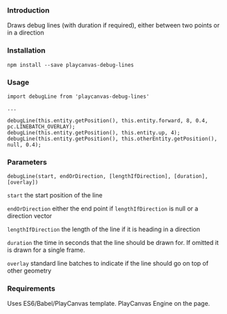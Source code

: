 ### Introduction

Draws debug lines (with duration if required), either between two points or in a direction

### Installation

```language-shell
npm install --save playcanvas-debug-lines
```

### Usage

```language-javascript
import debugLine from 'playcanvas-debug-lines'

...

debugLine(this.entity.getPosition(), this.entity.forward, 8, 0.4, pc.LINEBATCH_OVERLAY);
debugLine(this.entity.getPosition(), this.entity.up, 4);
debugLine(this.entity.getPosition(), this.otherEntity.getPosition(), null, 0.4);

```

### Parameters

`debugLine(start, endOrDirection, [lengthIfDirection], [duration], [overlay])`

`start` the start position of the line

`endOrDirection` either the end point if `lengthIfDirection` is null or a direction vector

`lengthIfDirection` the length of the line if it is heading in a direction

`duration` the time in seconds that the line should be drawn for. If omitted it is drawn for a single frame.

`overlay` standard line batches to indicate if the line should go on top of other geometry

### Requirements

Uses ES6/Babel/PlayCanvas template. PlayCanvas Engine on the page.
